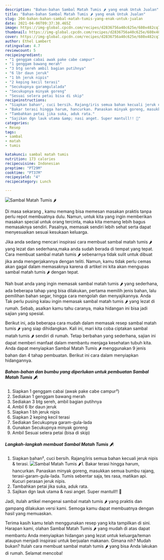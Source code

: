 ```yaml
---
description: "Bahan-bahan Sambal Matah Tumis 🌶 yang enak Untuk Jualan"
title: "Bahan-bahan Sambal Matah Tumis 🌶 yang enak Untuk Jualan"
slug: 204-bahan-bahan-sambal-matah-tumis-yang-enak-untuk-jualan
date: 2021-04-06T09:37:38.465Z
image: https://img-global.cpcdn.com/recipes/d2836756a40c625e/680x482cq70/sambal-matah-tumis-🌶-foto-resep-utama.jpg
thumbnail: https://img-global.cpcdn.com/recipes/d2836756a40c625e/680x482cq70/sambal-matah-tumis-🌶-foto-resep-utama.jpg
cover: https://img-global.cpcdn.com/recipes/d2836756a40c625e/680x482cq70/sambal-matah-tumis-🌶-foto-resep-utama.jpg
author: Ethel Lambert
ratingvalue: 4.7
reviewcount: 5
recipeingredient:
- "1 genggam cabai awak pake cabe campur"
- "1 genggam bawang merah"
- "3 btg sereh ambil bagian putihnya"
- "6 lbr daun jeruk"
- "1 bh jeruk nipis"
- "2 keping kecil terasi"
- "Secukupnya garamgulalada"
- "Secukupnya minyak goreng"
- "Sesuai selera petai bisa di skip"
recipeinstructions:
- "Siapkan bahan², cuci bersih. Rajang/iris semua bahan kecuali jeruk nipis &amp; terasi."
- "Bakar terasi hingga harum, hancurkan. Panaskan minyak goreng, masukkan semua bumbu rajang, terasi-garam-gula-lada. Tumis sebentar saja, tes rasa, matikan api. Kucuri perasan jeruk nipis."
- "Tambahkan petai jika suka, aduk rata."
- "Sajikan dgn lauk utama &amp; nasi anget. Super mantull!! 🤤"
categories:
- Resep
tags:
- sambal
- matah
- tumis

katakunci: sambal matah tumis 
nutrition: 173 calories
recipecuisine: Indonesian
preptime: "PT29M"
cooktime: "PT37M"
recipeyield: "4"
recipecategory: Lunch

---
```



![Sambal Matah Tumis 🌶](https://img-global.cpcdn.com/recipes/d2836756a40c625e/680x482cq70/sambal-matah-tumis-🌶-foto-resep-utama.jpg)

Di masa  sekarang , kamu memang bisa memesan masakan praktis tanpa perlu repot membuatnya dulu. Namun, untuk kita yang ingin memberikan masakan special untuk orang tercinta, maka kita memang lebih bagus memasaknya sendiri. Pasalnya, memasak sendiri lebih sehat serta dapat menyesuaikan sesuai kesukaan keluarga.

Jika anda sedang mencari inspirasi cara membuat sambal matah tumis 🌶 yang lezat dan sederhana,maka anda sudah berada di tempat yang tepat. Cara membuat sambal matah tumis 🌶  sebenarnya tidak sulit untuk dibuat jika anda mengerjakannya dengan teliti. Namun, kamu tidak perlu cemas akan gagal dalam memasaknya 
karena di artikel ini kita akan mengupas sambal matah tumis 🌶 dengan tepat.  



Nah buat anda yang ingin memasak sambal matah tumis 🌶 yang sederhana, ada beberapa tahap yang bisa dilakukan, pertama memilih jenis bahan, lalu pemilihan bahan segar, hingga cara mengolah dan menyajikannya. Anda Tak perlu pusing kalau ingin memasak sambal matah tumis 🌶 yang lezat di rumah. Sebab, asalkan kamu  tahu caranya, maka hidangan ini bisa jadi sajian yang spesial.

Berikut ini, ada beberapa cara mudah dalam memasak resep sambal matah tumis 🌶 yang siap dihidangkan. Kali ini, mari kita coba ciptakan sambal matah tumis 🌶 sendiri di rumah. Tetap berbahan yang sederhana, sajian ini dapat memberi manfaat dalam membantu menjaga kesehatan tubuh kita. Anda dapat menyiapkan Sambal Matah Tumis 🌶 menggunakan 9 jenis bahan dan 4 tahap pembuatan. Berikut ini cara dalam menyiapkan hidangannya.

<!--inarticleads1-->

##### Bahan-bahan dan bumbu yang diperlukan untuk pembuatan Sambal Matah Tumis 🌶:

1. Siapkan 1 genggam cabai (awak pake cabe campur²)
1. Sediakan 1 genggam bawang merah
1. Sediakan 3 btg sereh, ambil bagian putihnya
1. Ambil 6 lbr daun jeruk
1. Siapkan 1 bh jeruk nipis
1. Siapkan 2 keping kecil terasi
1. Sediakan Secukupnya garam-gula-lada
1. Gunakan Secukupnya minyak goreng
1. Ambil Sesuai selera petai (bisa di skip)




<!--inarticleads2-->

##### Langkah-langkah membuat Sambal Matah Tumis 🌶:

1. Siapkan bahan², cuci bersih. Rajang/iris semua bahan kecuali jeruk nipis &amp; terasi.
<img src="https://img-global.cpcdn.com/steps/bddb865d0fab2b7d/160x128cq70/sambal-matah-tumis-🌶-langkah-memasak-1-foto.jpg" alt="Sambal Matah Tumis 🌶">1. Bakar terasi hingga harum, hancurkan. Panaskan minyak goreng, masukkan semua bumbu rajang, terasi-garam-gula-lada. Tumis sebentar saja, tes rasa, matikan api. Kucuri perasan jeruk nipis.
1. Tambahkan petai jika suka, aduk rata.
1. Sajikan dgn lauk utama &amp; nasi anget. Super mantull!! 🤤




Jadi, itulah artikel mengenai  sambal matah tumis 🌶  yang praktis dan gampang dilakukan versi kami. Semoga kamu dapat membuatnya dengan hasil yang memuaskan. 

Terima kasih kamu telah menggunakan resep yang kita tampilkan di sini. Harapan kami, olahan  Sambal Matah Tumis 🌶 yang mudah di atas dapat membantu Anda menyiapkan hidangan yang lezat untuk keluarga/teman ataupun menjadi inspirasi untuk berjualan makanan. Gimana nih? Mudah bukan? Itulah cara membuat sambal matah tumis 🌶 yang bisa Anda lakukan di rumah. Selamat mencoba!

